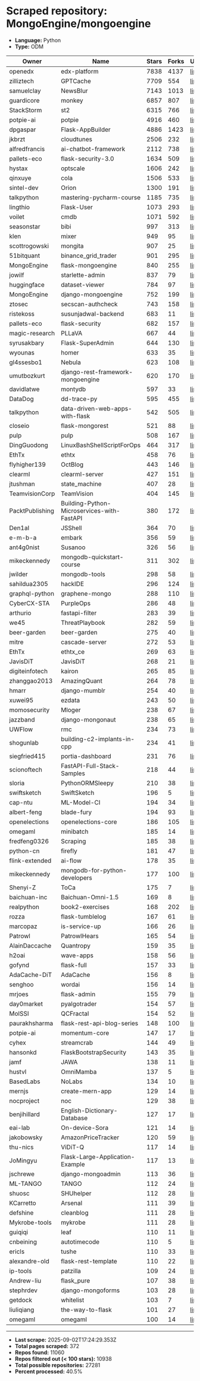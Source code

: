 # Scraped repository: MongoEngine/mongoengine
* **Language:** Python
* **Type:** ODM

| Owner | Name | Stars | Forks | URL |
|---|---|---|---|---|
| openedx | edx-platform | 7838 | 4137 | [link](https://github.com/openedx/edx-platform) |
| zilliztech | GPTCache | 7709 | 554 | [link](https://github.com/zilliztech/GPTCache) |
| samuelclay | NewsBlur | 7143 | 1013 | [link](https://github.com/samuelclay/NewsBlur) |
| guardicore | monkey | 6857 | 807 | [link](https://github.com/guardicore/monkey) |
| StackStorm | st2 | 6315 | 766 | [link](https://github.com/StackStorm/st2) |
| potpie-ai | potpie | 4916 | 460 | [link](https://github.com/potpie-ai/potpie) |
| dpgaspar | Flask-AppBuilder | 4886 | 1423 | [link](https://github.com/dpgaspar/Flask-AppBuilder) |
| jkbrzt | cloudtunes | 2506 | 232 | [link](https://github.com/jkbrzt/cloudtunes) |
| alfredfrancis | ai-chatbot-framework | 2112 | 738 | [link](https://github.com/alfredfrancis/ai-chatbot-framework) |
| pallets-eco | flask-security-3.0 | 1634 | 509 | [link](https://github.com/pallets-eco/flask-security-3.0) |
| hystax | optscale | 1606 | 242 | [link](https://github.com/hystax/optscale) |
| qinxuye | cola | 1506 | 533 | [link](https://github.com/qinxuye/cola) |
| sintel-dev | Orion | 1300 | 191 | [link](https://github.com/sintel-dev/Orion) |
| talkpython | mastering-pycharm-course | 1185 | 735 | [link](https://github.com/talkpython/mastering-pycharm-course) |
| lingthio | Flask-User | 1073 | 293 | [link](https://github.com/lingthio/Flask-User) |
| voilet | cmdb | 1071 | 592 | [link](https://github.com/voilet/cmdb) |
| seasonstar | bibi | 997 | 313 | [link](https://github.com/seasonstar/bibi) |
| klen | mixer | 949 | 95 | [link](https://github.com/klen/mixer) |
| scottrogowski | mongita | 907 | 25 | [link](https://github.com/scottrogowski/mongita) |
| 51bitquant | binance_grid_trader | 901 | 295 | [link](https://github.com/51bitquant/binance_grid_trader) |
| MongoEngine | flask-mongoengine | 840 | 255 | [link](https://github.com/MongoEngine/flask-mongoengine) |
| jowilf | starlette-admin | 837 | 79 | [link](https://github.com/jowilf/starlette-admin) |
| huggingface | dataset-viewer | 784 | 97 | [link](https://github.com/huggingface/dataset-viewer) |
| MongoEngine | django-mongoengine | 752 | 199 | [link](https://github.com/MongoEngine/django-mongoengine) |
| ztosec | secscan-authcheck | 743 | 158 | [link](https://github.com/ztosec/secscan-authcheck) |
| ristekoss | susunjadwal-backend | 683 | 11 | [link](https://github.com/ristekoss/susunjadwal-backend) |
| pallets-eco | flask-security | 682 | 157 | [link](https://github.com/pallets-eco/flask-security) |
| magic-research | PLLaVA | 667 | 44 | [link](https://github.com/magic-research/PLLaVA) |
| syrusakbary | Flask-SuperAdmin | 644 | 130 | [link](https://github.com/syrusakbary/Flask-SuperAdmin) |
| wyounas | homer | 633 | 35 | [link](https://github.com/wyounas/homer) |
| gl4ssesbo1 | Nebula | 623 | 108 | [link](https://github.com/gl4ssesbo1/Nebula) |
| umutbozkurt | django-rest-framework-mongoengine | 620 | 170 | [link](https://github.com/umutbozkurt/django-rest-framework-mongoengine) |
| davidlatwe | montydb | 597 | 33 | [link](https://github.com/davidlatwe/montydb) |
| DataDog | dd-trace-py | 595 | 455 | [link](https://github.com/DataDog/dd-trace-py) |
| talkpython | data-driven-web-apps-with-flask | 542 | 505 | [link](https://github.com/talkpython/data-driven-web-apps-with-flask) |
| closeio | flask-mongorest | 521 | 88 | [link](https://github.com/closeio/flask-mongorest) |
| pulp | pulp | 508 | 167 | [link](https://github.com/pulp/pulp) |
| DingGuodong | LinuxBashShellScriptForOps | 464 | 317 | [link](https://github.com/DingGuodong/LinuxBashShellScriptForOps) |
| EthTx | ethtx | 458 | 76 | [link](https://github.com/EthTx/ethtx) |
| flyhigher139 | OctBlog | 443 | 146 | [link](https://github.com/flyhigher139/OctBlog) |
| clearml | clearml-server | 427 | 151 | [link](https://github.com/clearml/clearml-server) |
| jtushman | state_machine | 407 | 28 | [link](https://github.com/jtushman/state_machine) |
| TeamvisionCorp | TeamVision | 404 | 145 | [link](https://github.com/TeamvisionCorp/TeamVision) |
| PacktPublishing | Building-Python-Microservices-with-FastAPI | 380 | 172 | [link](https://github.com/PacktPublishing/Building-Python-Microservices-with-FastAPI) |
| Den1al | JSShell | 364 | 70 | [link](https://github.com/Den1al/JSShell) |
| e-m-b-a | embark | 356 | 59 | [link](https://github.com/e-m-b-a/embark) |
| ant4g0nist | Susanoo | 326 | 56 | [link](https://github.com/ant4g0nist/Susanoo) |
| mikeckennedy | mongodb-quickstart-course | 311 | 302 | [link](https://github.com/mikeckennedy/mongodb-quickstart-course) |
| jwilder | mongodb-tools | 298 | 58 | [link](https://github.com/jwilder/mongodb-tools) |
| sahildua2305 | hackIDE | 296 | 124 | [link](https://github.com/sahildua2305/hackIDE) |
| graphql-python | graphene-mongo | 288 | 110 | [link](https://github.com/graphql-python/graphene-mongo) |
| CyberCX-STA | PurpleOps | 286 | 48 | [link](https://github.com/CyberCX-STA/PurpleOps) |
| arthurio | fastapi-filter | 283 | 39 | [link](https://github.com/arthurio/fastapi-filter) |
| we45 | ThreatPlaybook | 282 | 59 | [link](https://github.com/we45/ThreatPlaybook) |
| beer-garden | beer-garden | 275 | 40 | [link](https://github.com/beer-garden/beer-garden) |
| mitre | cascade-server | 272 | 53 | [link](https://github.com/mitre/cascade-server) |
| EthTx | ethtx_ce | 269 | 63 | [link](https://github.com/EthTx/ethtx_ce) |
| JavisDiT | JavisDiT | 268 | 21 | [link](https://github.com/JavisDiT/JavisDiT) |
| digiteinfotech | kairon | 265 | 85 | [link](https://github.com/digiteinfotech/kairon) |
| zhanggao2013 | AmazingQuant | 264 | 78 | [link](https://github.com/zhanggao2013/AmazingQuant) |
| hmarr | django-mumblr | 254 | 40 | [link](https://github.com/hmarr/django-mumblr) |
| xuwei95 | ezdata | 243 | 50 | [link](https://github.com/xuwei95/ezdata) |
| momosecurity | Mloger | 238 | 67 | [link](https://github.com/momosecurity/Mloger) |
| jazzband | django-mongonaut | 238 | 65 | [link](https://github.com/jazzband/django-mongonaut) |
| UWFlow | rmc | 234 | 73 | [link](https://github.com/UWFlow/rmc) |
| shogunlab | building-c2-implants-in-cpp | 234 | 41 | [link](https://github.com/shogunlab/building-c2-implants-in-cpp) |
| siegfried415 | portia-dashboard | 231 | 76 | [link](https://github.com/siegfried415/portia-dashboard) |
| scionoftech | FastAPI-Full-Stack-Samples | 218 | 44 | [link](https://github.com/scionoftech/FastAPI-Full-Stack-Samples) |
| sloria | PythonORMSleepy | 210 | 38 | [link](https://github.com/sloria/PythonORMSleepy) |
| swiftsketch | SwiftSketch | 196 | 5 | [link](https://github.com/swiftsketch/SwiftSketch) |
| cap-ntu | ML-Model-CI | 194 | 34 | [link](https://github.com/cap-ntu/ML-Model-CI) |
| albert-feng | blade-fury | 194 | 93 | [link](https://github.com/albert-feng/blade-fury) |
| openelections | openelections-core | 186 | 105 | [link](https://github.com/openelections/openelections-core) |
| omegaml | minibatch | 185 | 14 | [link](https://github.com/omegaml/minibatch) |
| fredfeng0326 | Scraping | 185 | 38 | [link](https://github.com/fredfeng0326/Scraping) |
| python-cn | firefly | 181 | 47 | [link](https://github.com/python-cn/firefly) |
| flink-extended | ai-flow | 178 | 35 | [link](https://github.com/flink-extended/ai-flow) |
| mikeckennedy | mongodb-for-python-developers | 177 | 100 | [link](https://github.com/mikeckennedy/mongodb-for-python-developers) |
| Shenyi-Z | ToCa | 175 | 7 | [link](https://github.com/Shenyi-Z/ToCa) |
| baichuan-inc | Baichuan-Omni-1.5 | 169 | 8 | [link](https://github.com/baichuan-inc/Baichuan-Omni-1.5) |
| realpython | book2-exercises | 168 | 202 | [link](https://github.com/realpython/book2-exercises) |
| rozza | flask-tumblelog | 167 | 61 | [link](https://github.com/rozza/flask-tumblelog) |
| marcopaz | is-service-up | 166 | 26 | [link](https://github.com/marcopaz/is-service-up) |
| Patrowl | PatrowlHears | 165 | 54 | [link](https://github.com/Patrowl/PatrowlHears) |
| AlainDaccache | Quantropy | 159 | 35 | [link](https://github.com/AlainDaccache/Quantropy) |
| h2oai | wave-apps | 158 | 56 | [link](https://github.com/h2oai/wave-apps) |
| gofynd | flask-full | 157 | 33 | [link](https://github.com/gofynd/flask-full) |
| AdaCache-DiT | AdaCache | 156 | 8 | [link](https://github.com/AdaCache-DiT/AdaCache) |
| senghoo | wordai | 156 | 14 | [link](https://github.com/senghoo/wordai) |
| mrjoes | flask-admin | 155 | 79 | [link](https://github.com/mrjoes/flask-admin) |
| day0market | pyalgotrader | 154 | 57 | [link](https://github.com/day0market/pyalgotrader) |
| MolSSI | QCFractal | 154 | 52 | [link](https://github.com/MolSSI/QCFractal) |
| paurakhsharma | flask-rest-api-blog-series | 148 | 100 | [link](https://github.com/paurakhsharma/flask-rest-api-blog-series) |
| potpie-ai | momentum-core | 147 | 17 | [link](https://github.com/potpie-ai/momentum-core) |
| cyhex | streamcrab | 144 | 49 | [link](https://github.com/cyhex/streamcrab) |
| hansonkd | FlaskBootstrapSecurity | 143 | 35 | [link](https://github.com/hansonkd/FlaskBootstrapSecurity) |
| jamf | JAWA | 138 | 11 | [link](https://github.com/jamf/JAWA) |
| hustvl | OmniMamba | 137 | 5 | [link](https://github.com/hustvl/OmniMamba) |
| BasedLabs | NoLabs | 134 | 10 | [link](https://github.com/BasedLabs/NoLabs) |
| mernjs | create-mern-app | 129 | 14 | [link](https://github.com/mernjs/create-mern-app) |
| nocproject | noc | 129 | 38 | [link](https://github.com/nocproject/noc) |
| benjihillard | English-Dictionary-Database | 127 | 17 | [link](https://github.com/benjihillard/English-Dictionary-Database) |
| eai-lab | On-device-Sora | 121 | 14 | [link](https://github.com/eai-lab/On-device-Sora) |
| jakobowsky | AmazonPriceTracker | 120 | 59 | [link](https://github.com/jakobowsky/AmazonPriceTracker) |
| thu-nics | ViDiT-Q | 117 | 14 | [link](https://github.com/thu-nics/ViDiT-Q) |
| JoMingyu | Flask-Large-Application-Example | 117 | 13 | [link](https://github.com/JoMingyu/Flask-Large-Application-Example) |
| jschrewe | django-mongoadmin | 113 | 36 | [link](https://github.com/jschrewe/django-mongoadmin) |
| ML-TANGO | TANGO | 112 | 24 | [link](https://github.com/ML-TANGO/TANGO) |
| shuosc | SHUhelper | 112 | 28 | [link](https://github.com/shuosc/SHUhelper) |
| KCarretto | Arsenal | 111 | 39 | [link](https://github.com/KCarretto/Arsenal) |
| defshine | cleanblog | 111 | 28 | [link](https://github.com/defshine/cleanblog) |
| Mykrobe-tools | mykrobe | 111 | 28 | [link](https://github.com/Mykrobe-tools/mykrobe) |
| guiqiqi | leaf | 110 | 11 | [link](https://github.com/guiqiqi/leaf) |
| cnbeining | autotimecode | 110 | 5 | [link](https://github.com/cnbeining/autotimecode) |
| ericls | tushe | 110 | 33 | [link](https://github.com/ericls/tushe) |
| alexandre-old | flask-rest-template | 110 | 22 | [link](https://github.com/alexandre-old/flask-rest-template) |
| ip-tools | patzilla | 109 | 24 | [link](https://github.com/ip-tools/patzilla) |
| Andrew-liu | flask_pure | 107 | 38 | [link](https://github.com/Andrew-liu/flask_pure) |
| stephrdev | django-mongoforms | 103 | 28 | [link](https://github.com/stephrdev/django-mongoforms) |
| getdock | whitelist | 103 | 7 | [link](https://github.com/getdock/whitelist) |
| liuliqiang | the-way-to-flask | 101 | 27 | [link](https://github.com/liuliqiang/the-way-to-flask) |
| omegaml | omegaml | 100 | 14 | [link](https://github.com/omegaml/omegaml) |

---
* **Last scrape:** 2025-09-02T17:24:29.353Z
* **Total pages scraped:** 372
* **Repos found:** 11060
* **Repos filtered out (< 100 stars):** 10938
* **Total possible repositories:** 27281
* **Percent processed:** 40.5%
